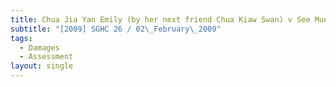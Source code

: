 ```yaml
---
title: Chua Jia Yan Emily (by her next friend Chua Kiaw Swan) v See Mun Li
subtitle: "[2009] SGHC 26 / 02\_February\_2009"
tags:
  - Damages
  - Assessment
layout: single
---
```


